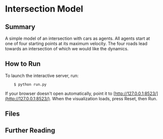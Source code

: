 # Intersection Model

## Summary

A simple model of an intersection with cars as agents. All agents start at one of four starting points at its maximum velocity. The four roads lead towards an intersection of which we would like the dynamics.

## How to Run

To launch the interactive server, run:

```
    $ python run.py
```

If your browser doesn't open automatically, point it to [http://127.0.0.1:8523/](http://127.0.0.1:8523/). When the visualization loads, press Reset, then Run.


## Files


## Further Reading


